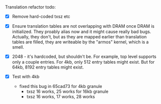 Translation refactor todo:
- [x] Remove hard-coded txsz etc
- [x] Ensure translation tables are not overlapping with DRAM once DRAM is initialized.
   They proably alias now and it might cause really bad bugs.
   Actually, they don't, but as they are mapped earlier than translation tables are filled,
   they are writeable by the "armos" kernel, which is a smell.

- [x] 2048 - it's hardcoded, but shouldn't be.
  For example, top level supports only a couple entries.
  For 4kb, only 512 entry tables might exist.
  But for 64kb, 8192 entry tables might exist.

- [x] Test with 4kb
  - fixed this bug in 65cad73
    for 4kb granule
    - txsz 16 works, 25 works
    for 16kb granule
    - txsz 16 works, 17 works, 28 works